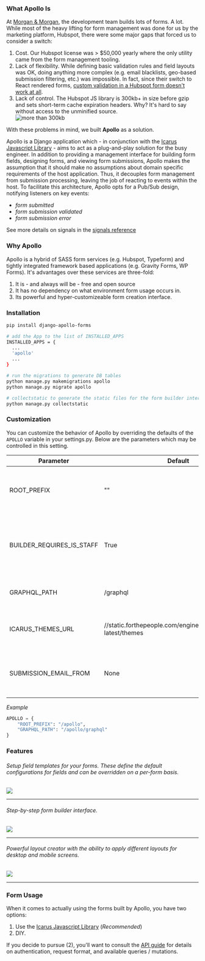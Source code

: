 ### What Apollo Is
At [Morgan & Morgan](https://www.forthepeople.com/), the development team builds lots of forms. A lot. While most of the
heavy lifting for form management was done for us by the marketing platform, Hubspot, there were some major gaps that forced us to consider
a switch:

1. Cost. Our Hubspot license was > $50,000 yearly where the only utility came from the form management tooling.
2. Lack of flexibility. While defining basic validation rules and field layouts was OK, doing anything more complex 
(e.g. email blacklists, geo-based submission filtering, etc.) was impossible. In fact, since their switch to React rendered
forms, [custom validation in a Hubspot form doesn't work at all](https://integrate.hubspot.com/t/integration-with-jquery-validator-customized-validation/1172/9).
3. Lack of control. The Hubspot JS library is 300kb+ in size before gzip and sets short-term cache expiration headers. Why? It's hard to say without access to the unminified source.  
![more than 300kb](http://static.forthepeople.com/engineering/apollo/big_hubspot.png)


With these problems in mind, we built **Apollo** as a solution. 

Apollo is a Django application which - in conjunction with the [Icarus Javascript Library](https://github.com/Morgan-and-Morgan/icarus) -
aims to act as a plug-and-play solution for the busy engineer. In addition to providing a management interface for building
form fields, designing forms, and viewing form submissions, Apollo makes the assumption that it should make no assumptions about
domain specific requirements of the host application. Thus, it decouples form management from submission processing,
leaving the job of reacting to events within the host. To facilitate this architecture, Apollo opts for a Pub/Sub design, notifying listeners
on key events:

* _form submitted_
* _form submission validated_
* _form submission error_

See more details on signals in the [signals reference](https://morgan-and-morgan.github.io/apollo/signals)


### Why Apollo
Apollo is a hybrid of SASS form services (e.g. Hubspot, Typeform) and tightly integrated framework based applications (e.g. Gravity Forms, WP Forms).
It's advantages over these services are three-fold:

1. It is - and always will be - free and open source
2. It has no dependency on what environment form usage occurs in.
3. Its powerful and hyper-customizeable form creation interface.


### Installation
```bash
pip install django-apollo-forms

# add the App to the list of INSTALLED_APPS
INSTALLED_APPS = {
  ...
  'apollo'
  ...
}

# run the migrations to generate DB tables
python manage.py makemigrations apollo
python manage.py migrate apollo

# collectstatic to generate the static files for the form builder interface
python manage.py collectstatic
```


### Customization
You can customize the behavior of Apollo by overriding the defaults of the `APOLLO` variable in your settings.py. Below
are the parameters which may be controlled in this setting.

| Parameter                 | Default                                                         | Description                                                                       | 
| ------------------------- | --------------------------------------------------------------- | --------------------------------------------------------------------------------- |
| ROOT_PREFIX               | ""                                                              | The path at which Apollo is mounted in the host application                       | 
| BUILDER_REQUIRES_IS_STAFF | True                                                            | If True, then only users with `is_staff` permissions can access the form builder  |
| GRAPHQL_PATH              | /graphql                                                        | The path to the graphql endpoint on the server                                    |
| ICARUS_THEMES_URL         | //static.forthepeople.com/engineering/icarus/v1.0-latest/themes | Location where icarus themes are located                                          |
| SUBMISSION_EMAIL_FROM     | None                                                            | Email address to send submission notifications from                               |

*Example*
```python
APOLLO = {
    "ROOT_PREFIX": "/apollo",
    "GRAPHQL_PATH": "/apollo/graphql"
}
```


### Features

###### Setup field templates for your forms. These define the default configurations for fields and can be overridden on a per-form basis. 
![](http://static.forthepeople.com/engineering/apollo/feature_create_field-min.png)

---

###### Step-by-step form builder interface.
![](http://static.forthepeople.com/engineering/apollo/feature_create_form_step_1-min.png)

---

###### Powerful layout creator with the ability to apply different layouts for desktop and mobile screens.
![](http://static.forthepeople.com/engineering/apollo/feature_build_layouts-min.png)

---


### Form Usage
When it comes to actually using the forms built by Apollo, you have two options:
 
1. Use the [Icarus Javascript Library](https://github.com/Morgan-and-Morgan/icarus) (_Recommended_)
2. DIY.

If you decide to pursue (2), you'll want to consult the [API guide](https://morgan-and-morgan.github.io/apollo/api) for details on authentication, request format,
and available queries / mutations.

